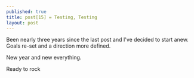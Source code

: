 ```yaml
---
published: true
title: post[15] = Testing, Testing
layout: post
---
```


<p>Been nearly three years since the last post and I've decided to start anew. Goals re-set and a direction more defined.</p> 
<p> New year and new everything. </p>
<p> Ready to rock</p>
